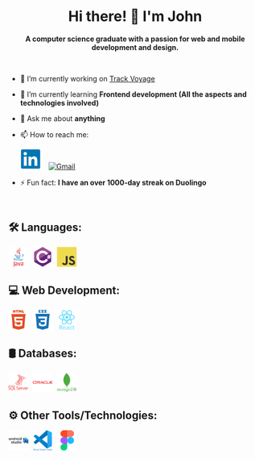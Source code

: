 <div align="center">
  
# <b>Hi there! 👋 I'm John</b>

<b>A computer science graduate with a passion for web and mobile development and design.</b>

</div>

<br>

- 🔭 I’m currently working on [Track Voyage](https://github.com/jm475/track-voyage)
  
- 🌱 I’m currently learning **Frontend development (All the aspects and technologies involved)**
  
- 💬 Ask me about **anything**
- 📫 How to reach me:
  
  [<img src="https://github.com/devicons/devicon/blob/6910f0503efdd315c8f9b858234310c06e04d9c0/icons/linkedin/linkedin-original.svg" title="Linkedin" width="40" height="40">](https://www.linkedin.com/in/john-macdonald-791438237/)&nbsp;&nbsp;&nbsp;
  [<img src="https://upload.wikimedia.org/wikipedia/commons/7/7e/Gmail_icon_%282020%29.svg" title="Gmail" alt="Gmail" width="40" height="40"/>](mailto:johnmacdonald789@gmail.com)
- ⚡ Fun fact: **I have an over 1000-day streak on Duolingo**

<br>

## 🛠️ Languages:
<div>
  <img src="https://github.com/devicons/devicon/blob/6910f0503efdd315c8f9b858234310c06e04d9c0/icons/java/java-original-wordmark.svg?plain=1" title="Java" alt="Java" width="40" height="40"/>&nbsp;
  <img src="https://github.com/devicons/devicon/blob/6910f0503efdd315c8f9b858234310c06e04d9c0/icons/csharp/csharp-original.svg?plain=1" title="C#" alt="C#" width="40" height="40"/>&nbsp;
  <img src="https://github.com/devicons/devicon/blob/6910f0503efdd315c8f9b858234310c06e04d9c0/icons/javascript/javascript-original.svg#L1" title="JavaScript" alt="JavaScript" width="40" height="40"/>&nbsp;
</div>

## 💻 Web Development:
<div>
  <img src="https://github.com/devicons/devicon/blob/6910f0503efdd315c8f9b858234310c06e04d9c0/icons/html5/html5-plain-wordmark.svg?plain=1" title="HTML" alt="HTML" width="40" height="40"/>&nbsp;
  <img src="https://github.com/devicons/devicon/blob/6910f0503efdd315c8f9b858234310c06e04d9c0/icons/css3/css3-plain-wordmark.svg?plain=1" title="CSS" alt="CSS" width="40" height="40"/>&nbsp;
  <img src="https://github.com/devicons/devicon/blob/6910f0503efdd315c8f9b858234310c06e04d9c0/icons/react/react-original-wordmark.svg?plain=1" title="React" alt="React" width="40" height="40"/>&nbsp;
</div>

## 🛢️ Databases:
<div>
  <img src="https://github.com/devicons/devicon/blob/6910f0503efdd315c8f9b858234310c06e04d9c0/icons/microsoftsqlserver/microsoftsqlserver-plain-wordmark.svg#L1" title="SQL Server" alt="SQL Server" width="40" height="40"/>&nbsp;
  <img src="https://github.com/devicons/devicon/blob/6910f0503efdd315c8f9b858234310c06e04d9c0/icons/oracle/oracle-original.svg?plain=1" title="Oracle" alt="Oracle" width="40" height="40"/>&nbsp;
  <img src="https://github.com/devicons/devicon/blob/6910f0503efdd315c8f9b858234310c06e04d9c0/icons/mongodb/mongodb-plain-wordmark.svg?plain=1" title="MongoDB" alt="MongoDB" width="40" height="40"/>&nbsp;
</div>

## ⚙️ Other Tools/Technologies:
<div>
  <img src="https://github.com/devicons/devicon/blob/6910f0503efdd315c8f9b858234310c06e04d9c0/icons/androidstudio/androidstudio-original-wordmark.svg?plain=1" title="Android Studio" alt="Android Studio" width="40" height="40"/>&nbsp;
  <img src="https://github.com/devicons/devicon/blob/6910f0503efdd315c8f9b858234310c06e04d9c0/icons/vscode/vscode-original-wordmark.svg#L1" title="VS Code" alt="VS Code" width="40" height="40"/>&nbsp;
  <img src="https://github.com/devicons/devicon/blob/6910f0503efdd315c8f9b858234310c06e04d9c0/icons/figma/figma-original.svg#L1" title="Figma" alt="Figma" width="40" height="40"/>&nbsp;
</div>





<!--
**jm475/jm475** is a ✨ _special_ ✨ repository because its `README.md` (this file) appears on your GitHub profile.

Here are some ideas to get you started:

- 🔭 I’m currently working on ...
- 🌱 I’m currently learning ...
- 👯 I’m looking to collaborate on ...
- 🤔 I’m looking for help with ...
- 💬 Ask me about ...
- 📫 How to reach me: ...
- 😄 Pronouns: ...
- ⚡ Fun fact: ...
-->


